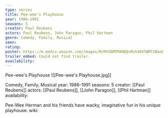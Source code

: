 ```yaml
---
type: series
title: Pee-wee's Playhouse
year: 1986–1991
seasons: 5
creator: Paul Reubens
actors: Paul Reubens, John Paragon, Phil Hartman
genre: Comedy, Family, Musical
seen:
rating: 
poster: https://m.media-amazon.com/images/M/MV5BMTM4NDQxMzk4OV5BMl5BanBnXkFtZTcwMzQyMDcyMQ@@._V1_SX300.jpg
trailer_embed: Could not find trailer.
availability:
---
```

Pee-wee's Playhouse
![[Pee-wee's Playhouse.jpg]]

Comedy, Family, Musical
year: 1986–1991
seasons: 5
creator: [[Paul Reubens]]
actors: [[Paul Reubens]], [[John Paragon]], [[Phil Hartman]]
availability:

Pee-Wee Herman and his friends have wacky, imaginative fun in his unique playhouse.
wiki: 


